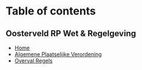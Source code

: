 # Table of contents

## Oosterveld RP Wet & Regelgeving

* [Home](README.md)
* [Algemene Plaatselijke Verordening](oosterveld-rp-wet-and-regelgeving/algemene-plaatselijke-verordening.md)
* [Overval Regels](oosterveld-rp-wet-and-regelgeving/overval-regels.md)
